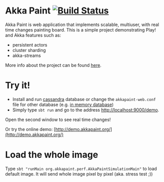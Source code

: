 Akka Paint [![Build Status](https://travis-ci.org/liosedhel/akkapaint.svg?branch=master)](https://travis-ci.org/liosedhel/akkapaint)
=================================
Akka Paint is web application that implements scalable, multiuser, with real time changes painting board.
This is a simple project demonstrating Play! and Akka features such as:

* persistent actors
* cluster sharding
* akka-streams

More info about the project can be found [here](http://virtuslab.com/blog/akkapaint-simplicity-and-power-of-akka/).

Try it!
===========

* Install and run [cassandra](http://cassandra.apache.org/) database or change the `akkapaint-web.conf` file for other database (e.g. [in memory database](https://github.com/dnvriend/akka-persistence-inmemory))
* Simply type `sbt run` and go to the address [http://localhost:9000/demo](http://localhost:9000/demo).

Open the second window to see real time changes!

Or try the online demo: [http://demo.akkapaint.org/](http://demo.akkapaint.org/)

Load the whole image
===========
Type `sbt "runMain org.akkapaint.perf.AkkaPaintSimulationMain"` to load default image. It will send whole image pixel by pixel (aka. stress test ;))

